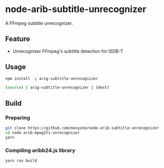 # node-arib-subtitle-unrecognizer

A FFmpeg subtitle unrecognizer.

## Feature

* Unrecognizer FFmpeg's subtitle detection for ISDB-T

## Usage

```bash
npm install -g arig-subtitle-unrecognizer

(source) | arig-subtitle-unrecognizer | (dest)
```

## Build

### Preparing

```bash
git clone https://github.com/monyone/node-arib-subtitle-unrecognizer
cd node-arib-mpeg2ts-unrecognizer
yarn
```

### Compiling aribb24.js library

```bash
yarn run build
```


